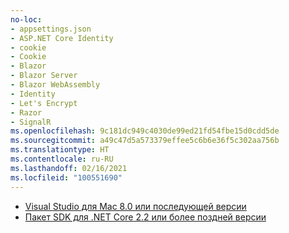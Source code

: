 ```yaml
---
no-loc:
- appsettings.json
- ASP.NET Core Identity
- cookie
- Cookie
- Blazor
- Blazor Server
- Blazor WebAssembly
- Identity
- Let's Encrypt
- Razor
- SignalR
ms.openlocfilehash: 9c181dc949c4030de99ed21fd54fbe15d0cdd5de
ms.sourcegitcommit: a49c47d5a573379effee5c6b6e36f5c302aa756b
ms.translationtype: HT
ms.contentlocale: ru-RU
ms.lasthandoff: 02/16/2021
ms.locfileid: "100551690"
---
```

* [Visual Studio для Mac 8.0 или последующей версии](https://visualstudio.microsoft.com/downloads/)
* [Пакет SDK для .NET Core 2.2 или более поздней версии](https://dotnet.microsoft.com/download/dotnet-core)
